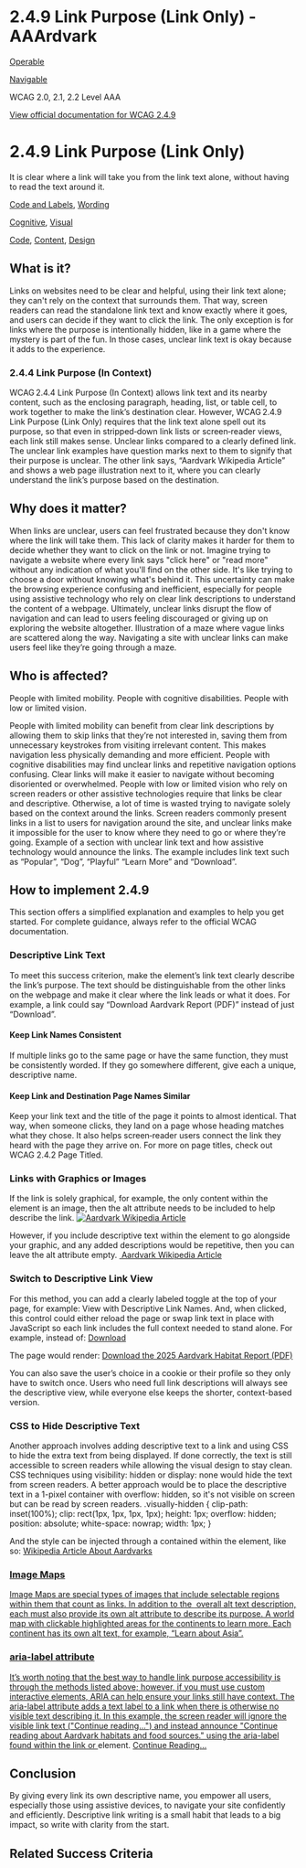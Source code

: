 # 2.4.9 Link Purpose (Link Only) - AAArdvark

[Operable](https://aaardvarkaccessibility.com/wcag-principle/operable/)

[Navigable](https://aaardvarkaccessibility.com/wcag-guideline/navigable/)

WCAG 2.0, 2.1, 2.2
Level AAA

[View official documentation for WCAG 2.4.9](https://www.w3.org/WAI/WCAG22/Understanding/link-purpose-link-only.html)

# 2.4.9 Link Purpose (Link Only)

It is clear where a link will take you from the link text alone, without having to read the text around it.

[Code and Labels](https://aaardvarkaccessibility.com/wcag-theme/code-and-labels/), [Wording](https://aaardvarkaccessibility.com/wcag-theme/wording/) 

 

[Cognitive](https://aaardvarkaccessibility.com/wcag-disability/cognitive/), [Visual](https://aaardvarkaccessibility.com/wcag-disability/visual/) 

 

[Code](https://aaardvarkaccessibility.com/wcag-responsibility/code/), [Content](https://aaardvarkaccessibility.com/wcag-responsibility/content/), [Design](https://aaardvarkaccessibility.com/wcag-responsibility/design/) 

## What is it?

Links on websites need to be clear and helpful, using their link text alone; they can't rely on the context that surrounds them. That way, screen readers can read the standalone link text and know exactly where it goes, and users can decide if they want to click the link.
The only exception is for links where the purpose is intentionally hidden, like in a game where the mystery is part of the fun. In those cases, unclear link text is okay because it adds to the experience.
### 2.4.4 Link Purpose (In Context)

WCAG 2.4.4 Link Purpose (In Context) allows link text and its nearby content, such as the enclosing paragraph, heading, list, or table cell, to work together to make the link’s destination clear.
However, WCAG 2.4.9 Link Purpose (Link Only) requires that the link text alone spell out its purpose, so that even in stripped‑down link lists or screen‑reader views, each link still makes sense.
Unclear links compared to a clearly defined link. The unclear link examples have question marks next to them to signify that their purpose is unclear. The other link says, “Aardvark Wikipedia Article” and shows a web page illustration next to it, where you can clearly understand the link’s purpose based on the destination.

## Why does it matter?

When links are unclear, users can feel frustrated because they don't know where the link will take them. This lack of clarity makes it harder for them to decide whether they want to click on the link or not.
Imagine trying to navigate a website where every link says "click here" or "read more" without any indication of what you'll find on the other side. It's like trying to choose a door without knowing what's behind it.
This uncertainty can make the browsing experience confusing and inefficient, especially for people using assistive technology who rely on clear link descriptions to understand the content of a webpage. Ultimately, unclear links disrupt the flow of navigation and can lead to users feeling discouraged or giving up on exploring the website altogether.
Illustration of a maze where vague links are scattered along the way. Navigating a site with unclear links can make users feel like they’re going through a maze.

## Who is affected?

People with limited mobility. People with cognitive disabilities. People with low or limited vision.

People with limited mobility can benefit from clear link descriptions by allowing them to skip links that they’re not interested in, saving them from unnecessary keystrokes from visiting irrelevant content. This makes navigation less physically demanding and more efficient.
People with cognitive disabilities may find unclear links and repetitive navigation options confusing. Clear links will make it easier to navigate without becoming disoriented or overwhelmed.
People with low or limited vision who rely on screen readers or other assistive technologies require that links be clear and descriptive. Otherwise, a lot of time is wasted trying to navigate solely based on the context around the links. Screen readers commonly present links in a list to users for navigation around the site, and unclear links make it impossible for the user to know where they need to go or where they’re going.
Example of a section with unclear link text and how assistive technology would announce the links. The example includes link text such as “Popular”, “Dog”, “Playful” “Learn More” and “Download”.

## How to implement 2.4.9

This section offers a simplified explanation and examples to help you get started. For complete guidance, always refer to the official WCAG documentation.

### Descriptive Link Text

To meet this success criterion, make the <a> element’s link text clearly describe the link’s purpose. The text should be distinguishable from the other links on the webpage and make it clear where the link leads or what it does.
For example, a link could say “Download Aardvark Report (PDF)” instead of just “Download”.
#### Keep Link Names Consistent

If multiple links go to the same page or have the same function, they must be consistently worded. If they go somewhere different, give each a unique, descriptive name.
#### Keep Link and Destination Page Names Similar

Keep your link text and the title of the page it points to almost identical. That way, when someone clicks, they land on a page whose heading matches what they chose. It also helps screen‑reader users connect the link they heard with the page they arrive on. For more on page titles, check out WCAG 2.4.2 Page Titled.
### Links with Graphics or Images

If the link is solely graphical, for example, the only content within the <a> element is an image, then the alt attribute needs to be included to help describe the link.
<a href="https://en.wikipedia.org/wiki/Aardvark">
    <img src="aardvark_animal_icon.png" alt="Aardvark Wikipedia Article">
    </a>

However, if you include descriptive text within the <a> element to go alongside your graphic, and any added descriptions would be repetitive, then you can leave the alt attribute empty.
<a href="https://en.wikipedia.org/wiki/Aardvark">
    <img src="aardvark_animal_icon.png" alt="">
        Aardvark Wikipedia Article
    </a>

### Switch to Descriptive Link View

For this method, you can add a clearly labeled toggle at the top of your page, for example: View with Descriptive Link Names. And, when clicked, this control could either reload the page or swap link text in place with JavaScript so each link includes the full context needed to stand alone. For example, instead of:
<a href="/report">Download</a>

The page would render:
<a href="/report">Download the 2025 Aardvark Habitat Report (PDF)</a>

You can also save the user’s choice in a cookie or their profile so they only have to switch once. Users who need full link descriptions will always see the descriptive view, while everyone else keeps the shorter, context-based version.
### CSS to Hide Descriptive Text

Another approach involves adding descriptive text to a link and using CSS to hide the extra text from being displayed. If done correctly, the text is still accessible to screen readers while allowing the visual design to stay clean.
CSS techniques using visibility: hidden or display: none would hide the text from screen readers. A better approach would be to place the descriptive text in a 1-pixel container with overflow: hidden, so it's not visible on screen but can be read by screen readers.
.visually-hidden {
clip-path: inset(100%);
clip: rect(1px, 1px, 1px, 1px);
height: 1px;
overflow: hidden;
position: absolute;
white-space: nowrap;
width: 1px;
}

And the style can be injected through a <span> contained within the <a> element, like so:
<a href="https://en.wikipedia.org/wiki/Aardvark">Wikipedia
<span class="visually-hidden">Article About Aardvarks</span>

### Image Maps

Image Maps are special types of images that include selectable <area> regions within them that count as links. In addition to the <img> overall alt text description, each <area> must also provide its own alt attribute to describe its purpose.
A world map with clickable highlighted areas for the continents to learn more. Each continent has its own alt text, for example, “Learn about Asia”.
### aria-label attribute

It’s worth noting that the best way to handle link purpose accessibility is through the methods listed above; however, if you must use custom interactive elements, ARIA can help ensure your links still have context.
The aria-label attribute adds a text label to a link when there is otherwise no visible text describing it.
In this example, the screen reader will ignore the visible link text ("Continue reading...") and instead announce "Continue reading about Aardvark habitats and food sources." using the aria-label found within the link or <a> element.
<a aria-label="Continue reading about Aardvarks and their habitats and food sources."
href="https://en.wikipedia.org/wiki/Aardvark">
Continue Reading…
</a>

## Conclusion

By giving every link its own descriptive name, you empower all users, especially those using assistive devices, to navigate your site confidently and efficiently. Descriptive link writing is a small habit that leads to a big impact, so write with clarity from the start.

## Related Success Criteria

